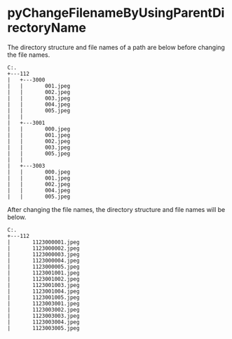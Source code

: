 # pyChangeFilenameByUsingParentDirectoryName

The directory structure and file names of a path are below before changing the file names.
~~~
C:.
+---112
|   +---3000
|   |       001.jpeg
|   |       002.jpeg
|   |       003.jpeg
|   |       004.jpeg
|   |       005.jpeg
|   |       
|   +---3001
|   |       000.jpeg
|   |       001.jpeg
|   |       002.jpeg
|   |       003.jpeg
|   |       005.jpeg
|   |       
|   +---3003
|   |       000.jpeg
|   |       001.jpeg
|   |       002.jpeg
|   |       004.jpeg
|   |       005.jpeg

~~~

After changing the file names, the directory structure and file names will be below.
~~~
C:.
+---112
|       1123000001.jpeg
|       1123000002.jpeg
|       1123000003.jpeg
|       1123000004.jpeg
|       1123000005.jpeg
|       1123001001.jpeg
|       1123001002.jpeg
|       1123001003.jpeg
|       1123001004.jpeg
|       1123001005.jpeg
|       1123003001.jpeg
|       1123003002.jpeg
|       1123003003.jpeg
|       1123003004.jpeg
|       1123003005.jpeg
~~~
